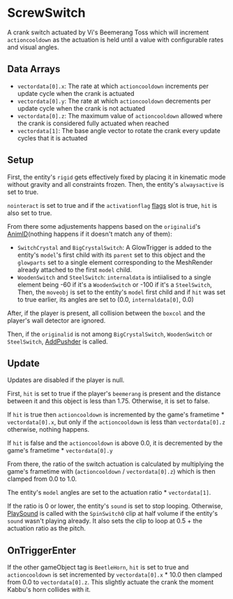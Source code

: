 # ScrewSwitch
A crank switch actuated by Vi's Beemerang Toss which will increment `actioncooldown` as the actuation is held until a value with configurable rates and visual angles.

## Data Arrays
- `vectordata[0].x`: The rate at which `actioncooldown` increments per update cycle when the crank is actuated
- `vectordata[0].y`: The rate at which `actioncooldown` decrements per update cycle when the crank is not actuated
- `vectordata[0].z`: The maximum value of `actioncooldown` allowed where the crank is considered fully actuated when reached
- `vectordata[1]`: The base angle vector to rotate the crank every update cycles that it is actuated

## Setup
First, the entity's `rigid` gets effectively fixed by placing it in kinematic mode without gravity and all constraints frozen. Then, the entity's `alwaysactive` is set to true.

`nointeract` is set to true and if the `activationflag` [flags](../../../Flags%20arrays/flags.md) slot is true, `hit` is also set to true.

From there some adjustements happens based on the `originalid`'s [AnimID](../../../Enums%20and%20IDs/AnimIDs.md)(nothing happens if it doesn't match any of them):
- `SwitchCrystal` and `BigCrystalSwitch`: A GlowTrigger is added to the entity's `model`'s first child with its `parent` set to this object and the `glowparts` set to a single element corresponding to the MeshRender already attached to the first `model` child. 
- `WoodenSwitch` and `SteelSwitch`: `internaldata` is intiialised to a single element being -60 if it's a `WoodenSwitch` or -100 if it's a `SteelSwitch`, Then, the `moveobj` is set to the entity's `model` first child and if `hit` was set to true earlier, its angles are set to (0.0, `internaldata[0]`, 0.0)

After, if the player is present, all collision between the `boxcol` and the player's wall detector are ignored.

Then, if the `originalid` is not among `BigCrystalSwitch`, `WoodenSwitch` or `SteelSwitch`, [AddPushder](../AddPusher.md) is called.

## Update
Updates are disabled if the player is null.

First, `hit` is set to true if the player's `beemerang` is present and the distance between it and this object is less than 1.75. Otherwise, it is set to false.

If `hit` is true then `actioncooldown` is incremented by the game's frametime * `vectordata[0].x`, but only if the `actioncooldown` is less than `vectordata[0].z` otherwise, nothing happens.

If `hit` is false and the `actioncooldown` is above 0.0, it is decremented by the game's frametime * `vectordata[0].y`

From there, the ratio of the switch actuation is calculated by multiplying the game's frametime with (`actioncooldown` / `vectordata[0].z`) which is then clamped from 0.0 to 1.0.

The entity's `model` angles are set to the actuation ratio * `vectordata[1]`.

If the ratio is 0 or lower, the entity's `sound` is set to stop looping. Otherwise, [PlaySound](../../EntityControl/EntityControl%20Methods.md#PlaySound) is called with the `SpinSwitch0` clip at half volume if the entity's `sound` wasn't playing already. It also sets the clip to loop at 0.5 + the actuation ratio as the pitch.

## OnTriggerEnter
If the other gameObject tag is `BeetleHorn`, `hit` is set to true and `actioncooldown` is set incremented by `vectordata[0].x` * 10.0 then clamped from 0.0 to `vectordata[0].z`. This slightly actuate the crank the moment Kabbu's horn collides with it.
